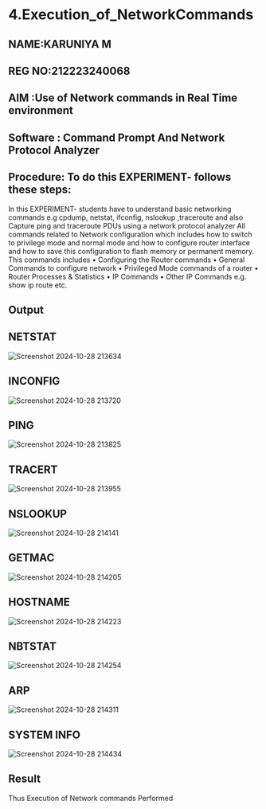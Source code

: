 # 4.Execution_of_NetworkCommands
## NAME:KARUNIYA M
## REG NO:212223240068
## AIM :Use of Network commands in Real Time environment
## Software : Command Prompt And Network Protocol Analyzer
## Procedure: To do this EXPERIMENT- follows these steps:
In this EXPERIMENT- students have to understand basic networking commands e.g cpdump, netstat, ifconfig, nslookup ,traceroute and also Capture ping and traceroute PDUs using a network protocol analyzer
All commands related to Network configuration which includes how to switch to privilege mode
and normal mode and how to configure router interface and how to save this configuration to
flash memory or permanent memory.
This commands includes
• Configuring the Router commands
• General Commands to configure network
• Privileged Mode commands of a router
• Router Processes & Statistics
• IP Commands
• Other IP Commands e.g. show ip route etc.

## Output
## NETSTAT
![Screenshot 2024-10-28 213634](https://github.com/user-attachments/assets/545568f6-2b03-45f3-aa7c-b8c293063b5b)

## INCONFIG
![Screenshot 2024-10-28 213720](https://github.com/user-attachments/assets/c3f75531-df7a-4e5b-8217-a9506d8992cd)

## PING
![Screenshot 2024-10-28 213825](https://github.com/user-attachments/assets/5e35f177-a826-4a51-830a-f7470f425803)

## TRACERT
![Screenshot 2024-10-28 213955](https://github.com/user-attachments/assets/7ffd9d5f-2bb2-4b5c-916f-8ac18fe45ad1)

## NSLOOKUP
![Screenshot 2024-10-28 214141](https://github.com/user-attachments/assets/a57ec41f-1831-4503-a5ff-03adb9cfc0ae)

## GETMAC
![Screenshot 2024-10-28 214205](https://github.com/user-attachments/assets/be20ac66-5062-41ce-b88a-76b8f24d68cc)

## HOSTNAME
![Screenshot 2024-10-28 214223](https://github.com/user-attachments/assets/09eba0c1-aeb1-4d94-9c20-b1fba51af5a4)

## NBTSTAT
![Screenshot 2024-10-28 214254](https://github.com/user-attachments/assets/a744e331-ae4f-4039-bc8a-998e4de049dc)

## ARP
![Screenshot 2024-10-28 214311](https://github.com/user-attachments/assets/24a0c2be-72e4-423c-ac47-1349dfe44c07)

## SYSTEM INFO
![Screenshot 2024-10-28 214434](https://github.com/user-attachments/assets/f93d1e87-71dd-437e-8a48-a63820177156)


## Result
Thus Execution of Network commands Performed 
